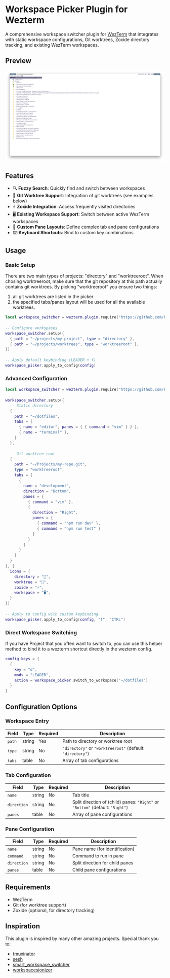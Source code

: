 # Workspace Picker Plugin for Wezterm

A comprehensive workspace switcher plugin for [WezTerm](https://wezfurlong.org/wezterm/) that integrates with static workspace configurations, Git worktrees, Zoxide directory tracking, and existing WezTerm workspaces.

## Preview

![screenshot](./screenshot.png)

## Features

- 🔍 **Fuzzy Search**: Quickly find and switch between workspaces
- 🌳 **Git Worktree Support**: Integration of git worktrees (see examples below)
- ⚡ **Zoxide Integration**: Access frequently visited directories
- 🖥️ **Existing Workspace Support**: Switch between active WezTerm workspaces
- 🎨 **Custom Pane Layouts**: Define complex tab and pane configurations
- ⌨️ **Keyboard Shortcuts**: Bind to custom key combinations

## Usage

### Basic Setup

There are two main types of projects: "directory" and "worktreeroot".
When chosing worktreeroot, make sure that the git repository at this path actually contains git worktrees. By picking "worktreeroot" you ensure two things:

1. all git worktrees are listed in the picker
1. the specified tabs/panes layout will be used for all the available worktrees.

```lua
local workspace_switcher = wezterm.plugin.require("https://github.com/bugii/workspace-picker-plugin")

-- Configure workspaces
workspace_switcher.setup({
  { path = "~/projects/my-project", type = "directory" },
  { path = "~/projects/worktrees", type = "worktreeroot" },
})

-- Apply default keybinding (LEADER + f)
workspace_picker.apply_to_config(config)
```

### Advanced Configuration

```lua
local workspace_switcher = wezterm.plugin.require("https://github.com/bugii/workspace-picker-plugin")

workspace_switcher.setup({
  -- Static directory
  {
    path = "~/dotfiles",
    tabs = {
      { name = "editor", panes = { { command = "vim" } } },
      { name = "terminal" },
    }
  },

  -- Git worktree root
  {
    path = "~/Projects/my-repo.git",
    type = "worktreeroot",
    tabs = {
      {
        name = "development",
        direction = "Bottom",
        panes = {
          { command = "vim" },
          {
            direction = "Right",
            panes = {
              { command = "npm run dev" },
              { command = "npm run test" }
            }
          }
        }
      }
    }
  }
}, {
  icons = {
    directory = "📁",
    worktree = "🌳",
    zoxide = "⚡",
    workspace = "🖥️",
  }
})

-- Apply to config with custom keybinding
workspace_picker.apply_to_config(config, "f", "CTRL")
```

### Direct Workspace Switching

If you have Project that you often want to switch to, you can use this helper method to bind it to a wezterm shortcut directly in the wezterm config.

```lua
config.keys = {
  {
    key = "d",
    mods = "LEADER",
    action = workspace_picker.switch_to_workspace("~/dotfiles")
  }
}
```

## Configuration Options

### Workspace Entry

| Field  | Type   | Required | Description                                                |
| ------ | ------ | -------- | ---------------------------------------------------------- |
| `path` | string | Yes      | Path to directory or worktree root                         |
| `type` | string | No       | `"directory"` or `"worktreeroot"` (default: `"directory"`) |
| `tabs` | table  | No       | Array of tab configurations                                |

### Tab Configuration

| Field       | Type   | Required | Description                                                                    |
| ----------- | ------ | -------- | ------------------------------------------------------------------------------ |
| `name`      | string | No       | Tab title                                                                      |
| `direction` | string | No       | Split direction of (child) panes: `"Right"` or `"Bottom"` (default: `"Right"`) |
| `panes`     | table  | No       | Array of pane configurations                                                   |

### Pane Configuration

| Field       | Type   | Required | Description                     |
| ----------- | ------ | -------- | ------------------------------- |
| `name`      | string | No       | Pane name (for identification)  |
| `command`   | string | No       | Command to run in pane          |
| `direction` | string | No       | Split direction for child panes |
| `panes`     | table  | No       | Child pane configurations       |

## Requirements

- WezTerm
- Git (for worktree support)
- Zoxide (optional, for directory tracking)

## Inspiration

This plugin is inspired by many other amazing projects. Special thank you to:

- [tmuxinator](https://github.com/tmuxinator/tmuxinator)
- [sesh](https://github.com/joshmedeski/sesh)
- [smart_workspace_switcher](https://github.com/MLFlexer/smart_workspace_switcher.wezterm)
- [workspacesionizer](https://github.com/vieitesss/workspacesionizer.wezterm)
